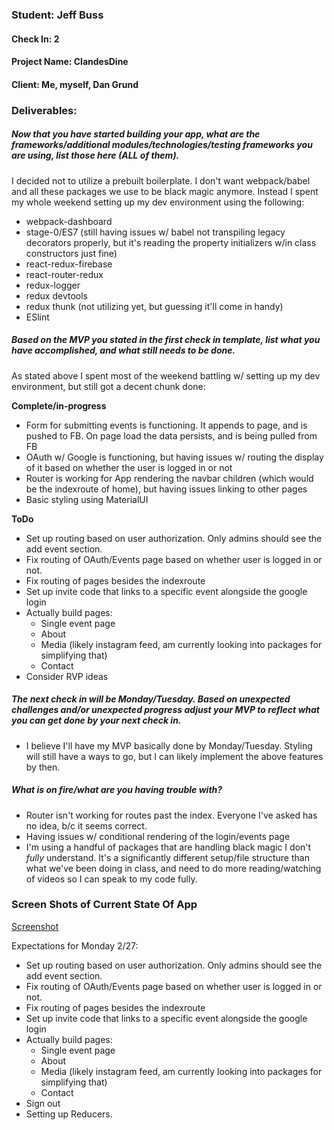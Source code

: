 ### Student: Jeff Buss

#### Check In: 2

#### Project Name: ClandesDine

#### Client: Me, myself, Dan Grund

### Deliverables:  

##### Now that you have started building your app, what are the frameworks/additional modules/technologies/testing frameworks you are using, list those here (ALL of them). 

I decided not to utilize a prebuilt boilerplate. I don't want webpack/babel and all these packages we use to be black magic anymore. Instead I spent my whole weekend setting up my dev environment using the following:
 
*  webpack-dashboard
*  stage-0/ES7 (still having issues w/ babel not transpiling legacy decorators properly, but it's reading the property initializers w/in class constructors just fine)
*  react-redux-firebase
*  react-router-redux
*  redux-logger
*  redux devtools
*  redux thunk (not utilizing yet, but guessing it'll come in handy)
*  ESlint

##### Based on the MVP you stated in the first check in template, list what you have accomplished, and what still needs to be done.

As stated above I spent most of the weekend battling w/ setting up my dev environment, but still got a decent chunk done:

**Complete/in-progress**

* Form for submitting events is functioning. It appends to page, and is pushed to FB. On page load the data persists, and is being pulled from FB
* OAuth w/ Google is functioning, but having issues w/ routing the display of it based on whether the user is logged in or not
* Router is working for App rendering the navbar children (which would be the indexroute of home), but having issues linking to other pages
* Basic styling using MaterialUI

**ToDo**

* Set up routing based on user authorization. Only admins should see the add event section.
* Fix routing of OAuth/Events page based on whether user is logged in or not.
* Fix routing of pages besides the indexroute
* Set up invite code that links to a specific event alongside the google login
* Actually build pages:
	* Single event page
	* About
	* Media (likely instagram feed, am currently looking into packages for simplifying that)
	* Contact
* Consider RVP ideas

##### The next check in will be Monday/Tuesday. Based on unexpected challenges and/or unexpected progress adjust your MVP to reflect what you can get done by your next check in.  

* I believe I'll have my MVP basically done by Monday/Tuesday. Styling will still have a ways to go, but I can likely implement the above features by then.

##### What is on fire/what are you having trouble with?

* Router isn't working for routes past the index. Everyone I've asked has no idea, b/c it seems correct.
* Having issues w/ conditional rendering of the login/events page
* I'm using a handful of packages that are handling black magic I don't *fully* understand. It's a significantly different setup/file structure than what we've been doing in class, and need to do more reading/watching of videos so I can speak to my code fully.

### Screen Shots of Current State Of App  

[Screenshot](https://gyazo.com/72a77674078dc5c07c8eb4c0e644c5e7)


Expectations for Monday 2/27:
* Set up routing based on user authorization. Only admins should see the add event section.
* Fix routing of OAuth/Events page based on whether user is logged in or not.
* Fix routing of pages besides the indexroute
* Set up invite code that links to a specific event alongside the google login
* Actually build pages:
	* Single event page
	* About
	* Media (likely instagram feed, am currently looking into packages for simplifying that)
	* Contact
* Sign out
* Setting up Reducers.


